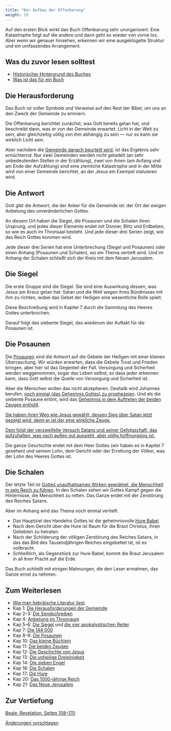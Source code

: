 ```yaml
---
title: "Der Aufbau der Offenbarung"
weight: 10
---
```



Auf den ersten Blick wirkt das Buch Offenbarung sehr unorganisiert. Eine Katastrophe folgt auf die andere und dann geht es wieder von vorne los. Aber wenn wir genauer hinsehen, erkennen wir eine ausgeklügelte Struktur und ein umfassendes Arrangement.


## Was du zuvor lesen solltest

<a name="1ee5"></a>
- [Historischer Hintergrund des Buches](../../../../background/history/expl/pax-romana-key-to-understand-the-book-of-revelation)
- [Was ist das für ein Buch](../../../../background/literature/expl/the-book-of-revelation-how-to-read-it)



## Die Herausforderung

<a name="690e"></a>
Das Buch ist voller Symbole und Verweise auf den Rest der Bibel, um uns an den Zweck der Gemeinde zu erinnern.

Die Offenbarung berichtet zunächst, was Gott bereits getan hat, und beschreibt dann, was er von der Gemeinde erwartet: Licht in der Welt zu sein, aber gleichzeitig völlig von ihm abhängig zu sein — nur so kann sie wirklich Licht sein.

Aber nachdem die [Gemeinde danach beurteilt wird](../../../../content/letters/expl/the-letters-to-the-seven-churches), ist das Ergebnis sehr ernüchternd: Nur zwei Gemeinden werden nicht getadelt (an sehr unbedeutenden Stellen in der Erzählung), zwei von ihnen (am Anfang und am Ende der Aufzählung) sind eine ziemliche Katastrophe und in der Mitte wird von einer Gemeinde berichtet, an der Jesus ein Exempel statuieren wird.


## Die Antwort

<a name="c99d"></a>
Gott gibt die Antwort, die der Anker für die Gemeinde ist: der Ort der ewigen Anbetung des unveränderlichen Gottes.

An diesem Ort haben die Siegel, die Posaunen und die Schalen ihren Ursprung, und jedes dieser Elemente endet mit Donner, Blitz und Erdbeben, so wie es auch im Thronsaal besteht. Und jede dieser drei Serien zeigt, wie das Reich Gottes kommen wird.

Jede dieser drei Serien hat eine Unterbrechung (Siegel und Posaunen) oder einen Anhang (Posaunen und Schalen), wo ein Thema vertieft wird. Und im Anhang der Schalen schließt sich der Kreis mit dem Neuen Jerusalem.


## Die Siegel

<a name="3431"></a>
Die erste Gruppe sind die Siegel. Sie sind eine Auswirkung dessen, was Jesus am Kreuz getan hat: Satan und die Welt wegen ihres Bündnisses mit ihm zu richten, wobei das Gebet der Heiligen eine wesentliche Rolle spielt.

Diese Beschreibung wird in Kapitel 7 durch die Sammlung des Heeres Gottes unterbrochen.

Darauf folgt das siebente Siegel, das wiederum der Auftakt für die Posaunen ist.


## Die Posaunen

<a name="d06e"></a>
Die [Posaunen](../../../../content/trumpets/expl/the-trumpets-in-revelation) sind die Antwort auf die Gebete der Heiligen mit einer kleinen Überraschung. Wir würden erwarten, dass die Gebete Trost und Frieden bringen, aber hier ist das Gegenteil der Fall. Versorgung und Sicherheit werden weggenommen, sogar das Leben selbst, so dass jeder erkennen kann, dass Gott selbst die Quelle von Versorgung und Sicherheit ist.

Aber die Menschen wollen das nicht akzeptieren. Deshalb wird Johannes berufen, [noch einmal (das Geheimnis Gottes) zu prophezeien](../../../../content/scroll/expl/the-little-scroll). Und als die siebente Posaune ertönt, wird das [Geheimnis in dem Auftreten der beiden Zeugen enthüllt](../../../../content/witnesses/expl/the-two-witnesses).

[Sie haben ihren Weg wie Jesus gewählt, dessen Sieg über Satan jetzt gezeigt wird, denn er ist der eine wirkliche Zeuge.](../../../../content/jesus/expl/a-different-christmas-story)

[Dem folgt der verzweifelte Versuch Satans und seiner Gefolgschaft, das aufzuhalten, was nach außen gut aussieht, aber völlig hoffnungslos ist.](../../../../content/beasts/expl/the-nature-of-the-beast-in-the-book-of-revelation)

Die ganze Geschichte endet mit dem Heer Gottes (wir haben es in Kapitel 7 gesehen) und seinem Lohn, dem Gericht oder der Errettung der Völker, was der Lohn des Heeres Gottes ist.


## Die Schalen

<a name="7980"></a>
Der letzte Teil ist [Gottes unaufhaltsames Wirken gewidmet, die Menschheit in sein Reich zu führen](../../../../content/bowls/expl/the-bowls-of-wrath). In den Schalen sehen wir Gottes Kampf gegen die Hinternisse, die Menschheit zu retten. Das Ganze endet mit der Zerstörung des Reiches Satans.

Aber im Anhang wird das Thema noch einmal vertieft.

- Das Hauptziel des Handelns Gottes ist die geheimnisvolle [Hure Babel](../../../../content/harlot/expl/who-is-the-harlot-babylon-part-1)
- Nach dem Gericht über die Hure ist Raum für die Braut Christus, ihren Geliebten zu heiraten.
- Nach der Schilderung der völligen Zerstörung des Reiches Satans, in das das Bild des Tausendjährigen Reiches eingebettet ist, ist es vollbracht.
- Schließlich, als Gegenstück zur Hure Babel, kommt die Braut Jerusalem in all ihrer Pracht auf die Erde.


Das Buch schließt mit einigen Mahnungen, die den Leser ermahnen, das Ganze ernst zu nehmen.


## Zum Weiterlesen

<a name="db91"></a>
- [Wie man hebräische Literatur liest](../../../../background/literature/expl/literary-tools-in-the-book-of-revelation)
- Kap 1: [Die Herausforderungen der Gemeinde](../../../../content/letters/expl/the-angel-of-the-churches)
- Kap 2–3: [Die Sendschreiben](../../../../content/letters/expl/the-letters-to-the-seven-churches)
- Kap 4: [Anbetung im Thronraum](../../../../content/worship/expl/worship-in-the-throne-room)
- Kap 5–6: [Die Siegel](../../../../content/seals/expl/the-book-with-the-seven-seals) und [die vier apokalyptischen Reiter](../../../../content/seals/expl/the-mystery-of-the-four-horse-men)
- Kap 7: [Die 144 000](../../../../content/army/expl/the-144000)
- Kap 8–9: [Die Posaunen](../../../../content/trumpets/expl/the-trumpets-in-revelation)
- Kap 10: [Das kleine Büchlein](../../../../content/scroll/expl/the-little-scroll)
- Kap 11: [Die beiden Zeugen](../../../../content/witnesses/expl/the-two-witnesses)
- Kap 12: [Die Geschichte von Jesus](../../../../content/jesus/expl/a-different-christmas-story)
- Kap 13: [Die unheilige Dreieinigkeit](../../../../content/beasts/expl/the-nature-of-the-beast-in-the-book-of-revelation)
- Kap 14: [Die sieben Engel](../../../../content/harvest/expl/gods-army-and-the-seven-angels)
- Kap 16: [Die Schalen](../../../../content/bowls/expl/the-bowls-of-wrath)
- Kap 17: [Die Hure](../../../../content/harlot/expl/who-is-the-harlot-babylon-part-1)
- Kap 20: [Das 1000-jährige Reich](../../../../content/1000y/expl/the-thousand-year-kingdom)
- Kap 21: [Das Neue Jerusalem](../../../../content/paradise/expl/the-new-jerusalem)



## Zur Vertiefung

[Beale, Revelation, Seiten 108–170](../../../../about/ressources/index.html#bealy_rev)




[Änderungen vorschlagen](https://github.com/revelation-today/revelation-today/blob/main/exampleSite/content/docs/background/structure/expl/the-structure-of-the-book-of-revelation.de.md)
